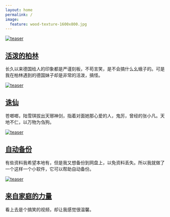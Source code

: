 ```yaml
---
layout: home
permalink: /
image:
  feature: wood-texture-1600x800.jpg
---
```


<div class="tiles">

<div class="tile">
  <a href= "/travel/Berlin"><img src="http://lhf552004.github.io/images/Berlin.jpg" alt="teaser" itemprop="image"/><h2 class="post-title">活泼的柏林</h2></a>
  <p class="post-excerpt">长久以来德国给人的印象都是严谨刻板，不苟言笑，是不会搞什么幺蛾子的。可是我在柏林遇到的德国妹子却是非常的活泼，搞怪。</p>
</div><!-- /.tile -->

<div class="tile">
   <a href= "/articles/Qingyunzhi"><img src="http://lhf552004.github.io/images/qingyunzhi.jpg" alt="teaser" itemprop="image"/><h2 class="post-title" >诛仙</h2></a>

  <p class="post-excerpt">苍啷啷，陆雪琪拔出天琊神剑，指着对面她那心爱的人，鬼厉，曾经的张小凡。天地不仁，以万物为刍狗。</p>
</div><!-- /.tile -->

<div class="tile">
  <a href= "/software/AutoBackup"><img src="http://lhf552004.github.io/images/backup.jpg" alt="teaser" itemprop="image"/><h2 class="post-title">自动备份</h2></a>
  <p class="post-excerpt">有些资料我希望本地有，但是我又想备份到网盘上，以免资料丢失。所以我就做了一个这样一个小软件，它可以帮助自动备份。</p>
</div><!-- /.tile -->

<div class="tile">
  <a href= "/children/amilypower"><img src="http://lhf552004.github.io/images/family.jpg" alt="teaser" itemprop="image"/><h2 class="post-title">来自家庭的力量</h2></a>
  <p class="post-excerpt">看上去是个搞笑的视频，却让我感觉很温馨。</p>
</div><!-- /.tile -->

</div><!-- /.tiles -->
